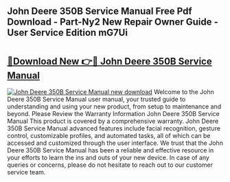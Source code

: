 ## John Deere 350B Service Manual Free Pdf Download - Part-Ny2 New Repair Owner Guide - User Service Edition mG7Ui

# <h2><a href="http://bc95932.oget.top/?id=John+Deere+350B+Service+Manual">🔗Download New 👉🔴 John Deere 350B Service Manual</a></h2>

[![John Deere 350B Service Manual new download](https://i.imgur.com/5g1atiW.png)](http://bc95932.oget.top/?id=John+Deere+350B+Service+Manual)
Welcome to the John Deere 350B Service Manual user manual, your trusted guide to understanding and using your new product, from setup to maintenance and beyond. Please Review the Warranty Information John Deere 350B Service Manual This product is covered by a comprehensive warranty. John Deere 350B Service Manual advanced features include facial recognition, gesture control, customizable profiles, and automated tasks, all of which can be accessed and customized through the user interface. We trust that the John Deere 350B Service Manual has been a reliable and effective resource in your efforts to learn the ins and outs of your new device. In case of any queries or concerns, please do not hesitate to reach out to our customer service team.
